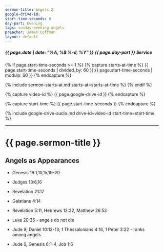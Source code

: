 ```yaml
---
sermon-title: Angels 2
google-drive-id: 
start-time-seconds: 0
day-part: Evening
tags: sunday-evening angels
preacher: James Coffman
layout: default
---
```


##### {{ page.date | date: "%A, %B %-d, %Y" }} {{ page.day-part }} Service

{% if page.start-time-seconds >= 1 %}
{% capture starts-at-time %}
{{ page.start-time-seconds | divided_by: 60 }}:{{ page.start-time-seconds | modulo: 60 }}
{% endcapture %}

{% include sermon-starts-at.md starts-at=starts-at-time %}
{% endif %}

{% capture video-id %}
{{ page.google-drive-id }}
{% endcapture %}

{% capture start-time %}
{{ page.start-time-seconds }}
{% endcapture %}

{% include google-drive-audio.md drive-id=video-id start-time=start-time %}

***

# {{ page.sermon-title }}

## Angels as Appearances

- Genesis 19:1,10,15,19-20
- Judges 13:6,16
- Revelation 21:17
- Galatians 4:14

- Revelation 5:11, Hebrews 12:22, Matthew 26:53
- Luke 20:36 - angels do not die
- Jude 9; Daniel 10:12-13; 1 Thessalonians 4:16, 1 Peter 3:22 - ranks among angels
- Jude 6, Genesis 6:1-4, Job 1:6